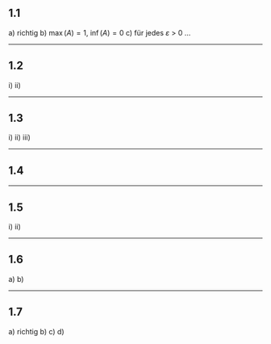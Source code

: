 ## 1.1
a) richtig
b) $\max(A) = 1, \ \inf(A) = 0$ 
c) für jedes $\varepsilon$ > 0 ...

___
## 1.2
i)
ii)

___
## 1.3
i)
ii)
iii)

___
## 1.4

___
## 1.5
i)
ii)

___
## 1.6
a)
b)

___
## 1.7
a) richtig
b) 
c)
d)

